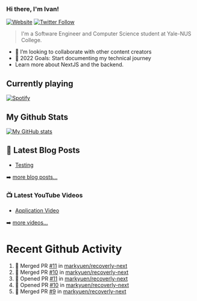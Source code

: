 ### Hi there, I'm Ivan!

[![Website](https://img.shields.io/website?label=ivanleo.com&style=for-the-badge&url=https%3A%2F%2Fivanleo.com)](https://ivanleo.com)
[![Twitter Follow](https://img.shields.io/twitter/follow/ivanleomk?color=1DA1F2&logo=twitter&style=for-the-badge)](https://twitter.com/intent/follow?screen_name=ivanleomk)

> I'm a Software Engineer and Computer Science student at Yale-NUS College.

- 👯 I’m looking to collaborate with other content creators
- 🥅 2022 Goals: Start documenting my technical journey
- Learn more about NextJS and the backend.

## Currently playing

[![Spotify](https://novatorem-ivanleomk.vercel.app/api/spotify)](https://open.spotify.com/user/ivanleomk)

## My Github Stats

[![My GitHub stats](https://github-readme-stats.vercel.app/api?username=ivanleomk)](https://github.com/ivanleomk/github-readme-stats)

## 📕 Latest Blog Posts

<!-- BLOG-POST-LIST:START -->
- [Testing](https://dev.to/ivanleomk/testing-2f4k)
<!-- BLOG-POST-LIST:END -->

➡️ [more blog posts...](https://ivanleo.com/articles)

### 📺 Latest YouTube Videos

<!-- YOUTUBE:START -->
- [Application Video](https://www.youtube.com/watch?v=92tDFP4stk0)
<!-- YOUTUBE:END -->

➡️ [more videos...](https://www.youtube.com/channel/UCsk__9hguqk3z-ilesZh4xw)

# Recent Github Activity

<!--START_SECTION:activity-->

1. 🎉 Merged PR [#11](https://github.com/markyuen/recoverly-next/pull/11) in [markyuen/recoverly-next](https://github.com/markyuen/recoverly-next)
2. 🎉 Merged PR [#10](https://github.com/markyuen/recoverly-next/pull/10) in [markyuen/recoverly-next](https://github.com/markyuen/recoverly-next)
3. 💪 Opened PR [#11](https://github.com/markyuen/recoverly-next/pull/11) in [markyuen/recoverly-next](https://github.com/markyuen/recoverly-next)
4. 💪 Opened PR [#10](https://github.com/markyuen/recoverly-next/pull/10) in [markyuen/recoverly-next](https://github.com/markyuen/recoverly-next)
5. 🎉 Merged PR [#9](https://github.com/markyuen/recoverly-next/pull/9) in [markyuen/recoverly-next](https://github.com/markyuen/recoverly-next)
<!--END_SECTION:activity-->
